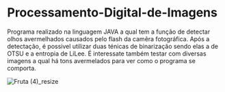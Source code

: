 # Processamento-Digital-de-Imagens

Programa realizado na linguagem JAVA a qual tem a função de detectar olhos avermelhados causados pelo flash da camêra fotográfica. Após a detectação, é possivel utilizar duas ténicas de binarização sendo elas a de OTSU e a entropia de LiLee. É interessate também testar com diversas imagens a qual há tons avermelados para ver como o programa se comporta.


![Fruta (4)_resize](https://user-images.githubusercontent.com/78454639/214734044-5b48bb46-0d13-45f3-8651-68c5815d8455.png)

